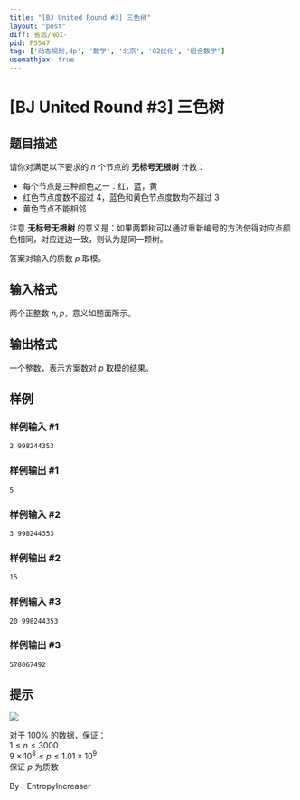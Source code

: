 ```yaml
---
title: "[BJ United Round #3] 三色树"
layout: "post"
diff: 省选/NOI-
pid: P5547
tag: ['动态规划,dp', '数学', '北京', 'O2优化', '组合数学']
usemathjax: true
---
```


# [BJ United Round #3] 三色树
## 题目描述

请你对满足以下要求的 $n$ 个节点的 **无标号无根树** 计数： 
 
- 每个节点是三种颜色之一：红，蓝，黄
- 红色节点度数不超过 $4$，蓝色和黄色节点度数均不超过 $3$  
- 黄色节点不能相邻

注意 **无标号无根树** 的意义是：如果两颗树可以通过重新编号的方法使得对应点颜色相同，对应连边一致，则认为是同一颗树。

答案对输入的质数 $p$ 取模。
## 输入格式

两个正整数 $n,p$，意义如题面所示。
## 输出格式

一个整数，表示方案数对 $p$ 取模的结果。
## 样例

### 样例输入 #1
```
2 998244353
```
### 样例输出 #1
```
5
```
### 样例输入 #2
```
3 998244353
```
### 样例输出 #2
```
15
```
### 样例输入 #3
```
20 998244353
```
### 样例输出 #3
```
578067492
```
## 提示

![](https://i.niupic.com/images/2019/09/08/_51.png)  

对于 $100\%$ 的数据，保证：  
$1\le n \le 3000$  
$9\times 10^8 \le p \le 1.01 \times 10^9$   
保证 $p$ 为质数

By：EntropyIncreaser
